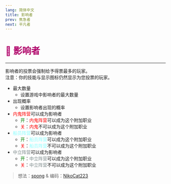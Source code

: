 ```yaml
---
lang: 简体中文
title: 影响者
prev: 焦急者
next: 平凡者
---
```


# <font color=#b0006a>🤩 <b>影响者</b></font> <Badge text="Harmful" type="tip" vertical="middle"/>

***

影响者的投票会强制给予得票最多的玩家。<br>
注意：你的技能与显示图标仍然显示为您投票的玩家。

- 最大数量
  - 设置游戏中影响者的最大数量
- 出现概率
  - 设置影响者出现的概率
- <font color=red>内鬼阵营</font>可以成为影响者
  - <font color=green>开</font>：<font color=red>内鬼阵营</font>可以成为这个附加职业
  - <font color=red>关</font>：<font color=red>内鬼</font>不可以成为这个附加职业
- <font color=#8cffff>船员阵营</font>可以成为影响者
  - <font color=green>开</font>：<font color=#8cffff>船员阵营</font>可以成为这个附加职业
  - <font color=red>关</font>：<font color=#8cffff>船员阵营</font>不可以成为这个附加职业
- <font color=#7f8c8d>中立阵营</font>可以成为影响者
  - <font color=green>开</font>：<font color=#7f8c8d>中立阵营</font>可以成为这个附加职业
  - <font color=red>关</font>：<font color=#7f8c8d>中立阵营</font>不可以成为这个附加职业

> 想法：[spong](#) & 编码：[NikoCat223](https://github.com/NikoCat233)
